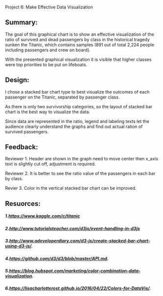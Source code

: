 Project 6: Make Effective Data Visualization 

  

## Summary: 

  

The goal of this graphical chart is to show an effective visualization of the ratio of survived and dead passengers by class in the historical tragedy sunken the Titanic, which contains samples (891 out of total 2,224 people including passengers and crew on board). 

With the presented graphical visualization it is visible that higher classes were top priorities to be put on lifeboats. 

  

## Design: 

  

I chose a stacked bar chart type to best visualize the outcomes of each passenger on the Titanic, separated by passenger class. 

As there is only two survivorship categories, so the layout of stacked bar chart is the best way to visualize the data. 

Since data are represented in the ratio, legend and labeling texts let the audience clearly understand the graphs and find out actual ration of survived passengers. 

  

  

## Feedback: 

  

Reviewer 1. Header are shown in the graph need to move center then x_axis text is slightly cut off, adjustment is required. 

  

Reviewer 2. It is better to see the ratio value of the passengers in each bar by class.   

  

Revier 3.  Color in the vertical stacked bar chart can be improved.  

  

  

## Resuorces: 

  

##### 1.https://www.kaggle.com/c/titanic 

##### 2.http://www.tutorialsteacher.com/d3js/event-handling-in-d3js 

##### 3.http://www.adeveloperdiary.com/d3-js/create-stacked-bar-chart-using-d3-js/. 

##### 4.https://github.com/d3/d3/blob/master/API.md. 

##### 5.https://blog.hubspot.com/marketing/color-combination-data-visualization. 

##### 6.https://lisacharlotterost.github.io/2016/04/22/Colors-for-DataVis/. 

 
